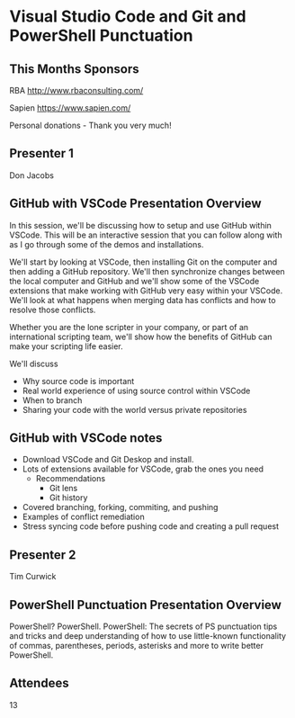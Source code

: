 # Visual Studio Code and Git and PowerShell Punctuation

## This Months Sponsors

RBA <http://www.rbaconsulting.com/>

Sapien <https://www.sapien.com/>

Personal donations - Thank you very much!

## Presenter 1
Don Jacobs

## GitHub with VSCode Presentation Overview

In this session, we'll be discussing how to setup and use GitHub within VSCode. This will be an interactive session that you can follow along with as I go through some of the demos and installations.

We'll start by looking at VSCode, then installing Git on the computer and then adding a GitHub repository. We'll then synchronize changes between the local computer and GitHub and we'll show some of the VSCode extensions that make working with GitHub very easy within your VSCode. We'll look at what happens when merging data has conflicts and how to resolve those conflicts.

Whether you are the lone scripter in your company, or part of an international scripting team, we'll show how the benefits of GitHub can make your scripting life easier.

We'll discuss
- Why source code is important
- Real world experience of using source control within VSCode
- When to branch
- Sharing your code with the world versus private repositories

## GitHub with VSCode notes

- Download VSCode and Git Deskop and install.
- Lots of extensions available for VSCode, grab the ones you need
  - Recommendations
    - Git lens
    - Git history
- Covered branching, forking, commiting, and pushing
- Examples of conflict remediation
- Stress syncing code before pushing code and creating a pull request

## Presenter 2
Tim Curwick

## PowerShell Punctuation Presentation Overview

PowerShell? PowerShell. PowerShell: The secrets of PS punctuation
tips and tricks and deep understanding of how to use little-known functionality of commas, parentheses, periods, asterisks and more to write better PowerShell.

## Attendees

13